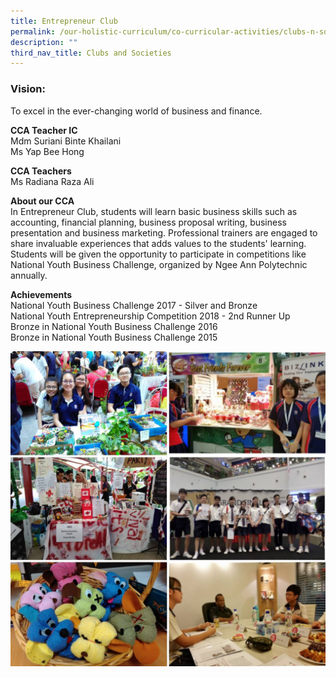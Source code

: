 ```yaml
---
title: Entrepreneur Club
permalink: /our-holistic-curriculum/co-curricular-activities/clubs-n-societies/entrepreneur-club/
description: ""
third_nav_title: Clubs and Societies
---
```


### Vision:
To excel in the ever-changing world of business and finance.

**CCA Teacher IC** <br>
Mdm Suriani Binte Khailani <br>
Ms Yap Bee Hong 

**CCA Teachers** <br>
Ms Radiana Raza Ali

**About our CCA** <br>
In Entrepreneur Club, students will learn basic business skills such as accounting, financial planning, business proposal writing, business presentation and business marketing. Professional trainers are engaged to share 
invaluable experiences that adds values to the students' learning. Students will be given the opportunity to participate in competitions like National Youth Business Challenge, organized by Ngee Ann Polytechnic annually.

**Achievements** <br>
National Youth Business Challenge 2017 - Silver and Bronze <br> National Youth Entrepreneurship Competition  2018 - 2nd Runner Up <br> Bronze in National Youth Business Challenge 2016 <br> Bronze in National Youth Business Challenge 2015

![](/images/photo_2022-06-07_16-23-51.jpg)